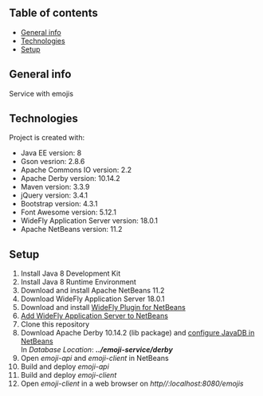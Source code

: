 ## Table of contents
* [General info](#general-info)
* [Technologies](#technologies)
* [Setup](#setup)

## General info
Service with emojis

## Technologies
Project is created with:
* Java EE version: 8
* Gson vesrion: 2.8.6
* Apache Commons IO version: 2.2
* Apache Derby version: 10.14.2
* Maven version: 3.3.9
* jQuery version: 3.4.1
* Bootstrap version: 4.3.1
* Font Awesome version: 5.12.1
* WideFly Application Server version: 18.0.1
* Apache NetBeans version: 11.2

## Setup
1. Install Java 8 Development Kit
2. Install Java 8 Runtime Environment
3. Download and install Apache NetBeans 11.2
4. Download WideFly Application Server 18.0.1
5. Download and install [WideFly Plugin for NetBeans](http://plugins.netbeans.org/plugin/76472/wildfly-application-server)
6. [Add WideFly Application Server to NetBeans](http://www.mastertheboss.com/eclipse/jboss-netbeans/configuring-netbeans-with-wildfly)
7. Clone this repository
8. Download Apache Derby 10.14.2 (lib package) and [configure JavaDB in NetBeans](https://web.csulb.edu/~mopkins/cecs323/netbeans.shtml)  
In *Database Location*: **_../emoji-service/derby_**
9. Open *emoji-api* and *emoji-client* in NetBeans
10. Build and deploy *emoji-api*
11. Build and deploy *emoji-client*
12. Open *emoji-client* in a web browser on *http//:localhost:8080/emojis*
